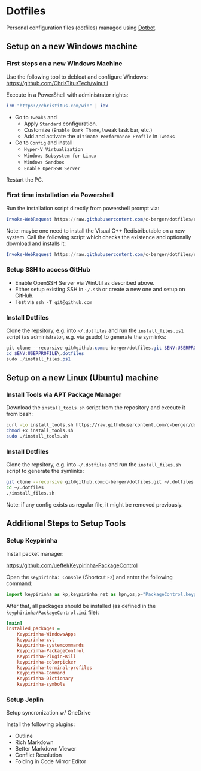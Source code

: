 # Dotfiles

Personal configuration files (dotfiles) managed using
[Dotbot](https://github.com/anishathalye/dotbot).

## Setup on a new Windows machine

### First steps on a new Windows Machine

Use the following tool to debloat and configure Windows:
https://github.com/ChrisTitusTech/winutil

Execute in a PowerShell with administrator rights:

```powershell
irm "https://christitus.com/win" | iex
```

- Go to `Tweaks` and
    - Apply `Standard` configuration.
    - Customize (`Enable Dark Theme`, tweak task bar, etc.)
    - Add and activate the `Ultimate Performance Profile` in `Tweaks`
- Go to `Config` and install
    - `Hyper-V Virtualization`
    - `Windows Subsystem for Linux`
    - `Windows Sandbox`
    - `Enable OpenSSH Server`

Restart the PC.

### First time installation via Powershell

Run the installation script directly from powershell prompt via:

```powershell
Invoke-WebRequest https://raw.githubusercontent.com/c-berger/dotfiles/refs/heads/main/install_tools.ps1 | Invoke-Expression
```

Note: maybe one need to install the Visual C++ Redistributable on a new system.
Call the following script which checks the existence and optionally download and installs it:

```powershell
Invoke-WebRequest https://raw.githubusercontent.com/c-berger/dotfiles/refs/heads/main/tools/install_vc_redist.ps1 | Invoke-Expression
```

### Setup SSH to access GitHub

- Enable OpenSSH Server via WinUtil as described above.
- Either setup existing SSH in `~/.ssh` or create a new one and setup on GitHub.
- Test via `ssh -T git@github.com`

### Install Dotfiles

Clone the repsitory, e.g. into `~/.dotfiles` and run the `install_files.ps1` script
(as administrator, e.g. via gsudo) to generate the symlinks:

```powershell
git clone --recursive git@github.com:c-berger/dotfiles.git $ENV:USERPROFILE\.dotfiles
cd $ENV:USERPROFILE\.dotfiles
sudo ./install_files.ps1
```

## Setup on a new Linux (Ubuntu) machine

### Install Tools via APT Package Manager

Download the `install_tools.sh` script from the repository and execute it from
bash:


```sh
curl -Lo install_tools.sh https://raw.githubusercontent.com/c-berger/dotfiles/main/install_tools.sh
chmod +x install_tools.sh
sudo ./install_tools.sh
```

### Install Dotfiles

Clone the repsitory, e.g. into `~/.dotfiles` and run the `install_files.sh` script to
generate the symlinks:

```sh
git clone --recursive git@github.com:c-berger/dotfiles.git ~/.dotfiles
cd ~/.dotfiles
./install_files.sh
```

Note: if any config exists as regular file, it might be removed previously.


## Additional Steps to Setup Tools

### Setup Keypirinha

Install packet manager:

https://github.com/ueffel/Keypirinha-PackageControl

Open the `Keypirinha: Console` (Shortcut `F2`) and enter the following command:

```python
import keypirinha as kp,keypirinha_net as kpn,os;p="PackageControl.keypirinha-package";d=kpn.build_urllib_opener().open("https://github.com/ueffel/Keypirinha-PackageControl/releases/download/1.0.4/"+p);pb=d.read();d.close();f=open(os.path.join(kp.installed_package_dir(),p),"wb");f.write(pb);f.close()
```

After that, all packages should be installed (as defined in the
`keyphirinha/PackageControl.ini` file):

```ini
[main]
installed_packages =
    Keypirinha-WindowsApps
    keypirinha-cvt
    keypirinha-systemcommands
    Keypirinha-PackageControl
    Keypirinha-Plugin-Kill
    keypirinha-colorpicker
    keypirinha-terminal-profiles
    Keypirinha-Command
    Keypirinha-Dictionary
    keypirinha-symbols
```

### Setup Joplin

Setup syncronization w/ OneDrive

Install the following plugins:

- Outline
- Rich Markdown
- Better Markdown Viewer
- Conflict Resolution
- Folding in Code Mirror Editor
